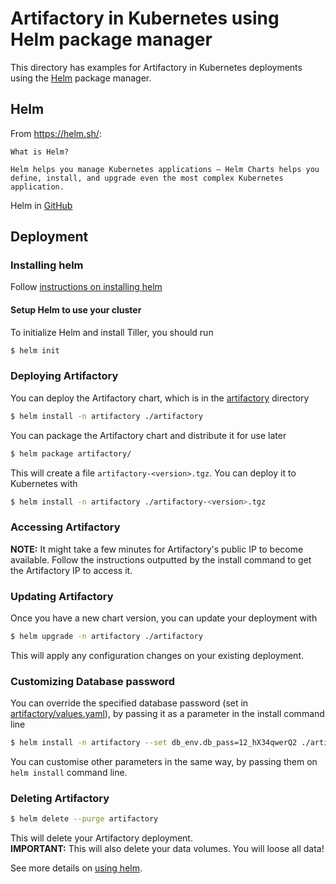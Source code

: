 # Artifactory in Kubernetes using Helm package manager
This directory has examples for Artifactory in Kubernetes deployments using the [Helm](https://helm.sh/) package manager.

## Helm
From https://helm.sh/:
```
What is Helm?

Helm helps you manage Kubernetes applications — Helm Charts helps you define, install, and upgrade even the most complex Kubernetes application.
```

Helm in [GitHub](https://github.com/kubernetes/helm)

## Deployment

### Installing helm
Follow [instructions on installing helm](https://github.com/kubernetes/helm#install)
 
#### Setup Helm to use your cluster
To initialize Helm and install Tiller, you should run
```bash
$ helm init
```

### Deploying Artifactory
You can deploy the Artifactory chart, which is in the [artifactory](artifactory) directory
```bash
$ helm install -n artifactory ./artifactory
```

You can package the Artifactory chart and distribute it for use later
```bash
$ helm package artifactory/
```

This will create a file `artifactory-<version>.tgz`. You can deploy it to Kubernetes with
```bash
$ helm install -n artifactory ./artifactory-<version>.tgz
```

### Accessing Artifactory
**NOTE:** It might take a few minutes for Artifactory's public IP to become available.
Follow the instructions outputted by the install command to get the Artifactory IP to access it.

### Updating Artifactory
Once you have a new chart version, you can update your deployment with
```bash
$ helm upgrade -n artifactory ./artifactory
```

This will apply any configuration changes on your existing deployment.

### Customizing Database password
You can override the specified database password (set in [artifactory/values.yaml](artifactory/values.yaml)), by passing it as a parameter in the install command line
```bash
$ helm install -n artifactory --set db_env.db_pass=12_hX34qwerQ2 ./artifactory
```

You can customise other parameters in the same way, by passing them on `helm install` command line.

### Deleting Artifactory
```bash
$ helm delete --purge artifactory
```

This will delete your Artifactory deployment.  
**IMPORTANT:** This will also delete your data volumes. You will loose all data!


See more details on [using helm](https://github.com/kubernetes/helm/blob/master/docs/using_helm.md).

